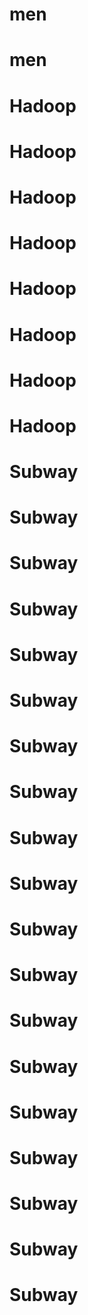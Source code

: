 # men
# men
# Hadoop
# Hadoop
# Hadoop
# Hadoop
# Hadoop
# Hadoop
# Hadoop
# Hadoop
# Subway
# Subway
# Subway
# Subway
# Subway
# Subway
# Subway
# Subway
# Subway
# Subway
# Subway
# Subway
# Subway
# Subway
# Subway
# Subway
# Subway
# Subway
# Subway

